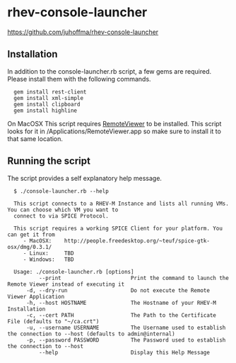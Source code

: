 # rhev-console-launcher
https://github.com/juhoffma/rhev-console-launcher

## Installation
In addition to the console-launcher.rb script, a few gems are required. Please install them with the following commands.

```
  gem install rest-client
  gem install xml-simple
  gem install clipboard
  gem install highline
```

On MacOSX This script requires [RemoteViewer](http://people.freedesktop.org/~teuf/spice-gtk-osx/dmg/0.3.1/) to be installed. This script looks for it in /Applications/RemoteViewer.app so make sure to install it to that same location.

## Running the script
The script provides a self explanatory help message.
```
  $ ./console-launcher.rb --help

  This script connects to a RHEV-M Instance and lists all running VMs. You can choose which VM you want to
  connect to via SPICE Protocol.

  This script requires a working SPICE Client for your platform. You can get it from
     - MacOSX:    http://people.freedesktop.org/~teuf/spice-gtk-osx/dmg/0.3.1/
     - Linux:     TBD
     - Windows:   TBD

  Usage: ./console-launcher.rb [options]
          --print                      Print the command to launch the Remote Viewer instead of executing it
      -d, --dry-run                    Do not execute the Remote Viewer Application
      -h, --host HOSTNAME              The Hostname of your RHEV-M Installation
      -c, --cert PATH                  The Path to the Certificate File (defaults to "~/ca.crt")
      -u, --username USERNAME          The Username used to establish the connection to --host (defaults to admin@internal)
      -p, --password PASSWORD          The Password used to establish the connection to --host
          --help                       Display this Help Message
```
                                       
